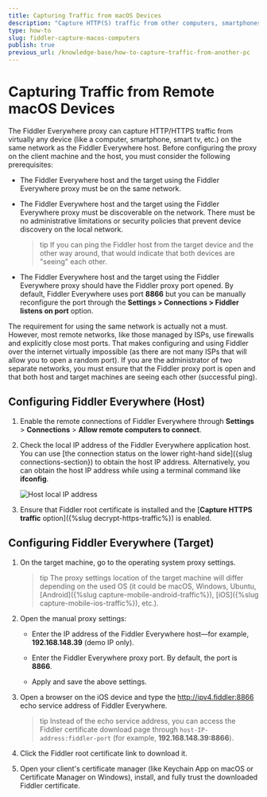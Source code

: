 ```yaml
---
title: Capturing Traffic from macOS Devices
description: "Capture HTTP(S) traffic from other computers, smartphones, tablets, and smart devices on your network."
type: how-to
slug: fiddler-capture-macos-computers
publish: true
previous_url: /knowledge-base/how-to-capture-traffic-from-another-pc
---
```



# Capturing Traffic from Remote macOS Devices

The Fiddler Everywhere proxy can capture HTTP/HTTPS traffic from virtually any device (like a computer, smartphone, smart tv, etc.) on the same network as the Fiddler Everywhere host. Before configuring the proxy on the client machine and the host, you must consider the following prerequisites:

- The Fiddler Everywhere host and the target using the Fiddler Everywhere proxy must be on the same network.

- The Fiddler Everywhere host and the target using the Fiddler Everywhere proxy must be discoverable on the network. There must be no administrative limitations or security policies that prevent device discovery on the local network.

    >tip If you can ping the Fiddler host from the target device and the other way around, that would indicate that both devices are "seeing" each other.

- The Fiddler Everywhere host and the target using the Fiddler Everywhere proxy should have the Fiddler proxy port opened. By default, Fiddler Everywhere uses port **8866** but you can be manually reconfigure the port through the **Settings > Connections > Fiddler listens on port** option.


The requirement for using the same network is actually not a must. However, most remote networks, like those managed by ISPs, use firewalls and explicitly close most ports. That makes configuring and using Fiddler over the internet virtually impossible (as there are not many ISPs that will allow you to open a random port). If you are the administrator of two separate networks, you must ensure that the Fiddler proxy port is open and that both host and target machines are seeing each other (successful ping).

## Configuring Fiddler Everywhere (Host) 

1. Enable the remote connections of Fiddler Everywhere through **Settings** > **Connections** > **Allow remote computers to connect**.

1. Check the local IP address of the Fiddler Everywhere application host. You can use [the connection status on the lower right-hand side]({slug connections-section}) to obtain the host IP address. Alternatively, you can obtain the host IP address while using a terminal command like **ifconfig**.

    ![Host local IP address](../images/kb/host-ip.png)

1. Ensure that Fiddler root certificate is installed and the [**Capture HTTPS traffic** option]({%slug decrypt-https-traffic%}) is enabled.    

## Configuring Fiddler Everywhere (Target)

1. On the target machine, go to the operating system proxy settings.

    >tip The proxy settings location of the target machine will differ depending on the used OS (it could be macOS, Windows, Ubuntu, [Android]({%slug capture-mobile-android-traffic%}), [iOS]({%slug capture-mobile-ios-traffic%}), etc.).

1. Open the manual proxy settings:

    - Enter the IP address of the Fiddler Everywhere host&mdash;for example, **192.168.148.39** (demo IP only).

    - Enter the Fiddler Everywhere proxy port. By default, the port is **8866**.

    - Apply and save the above settings.

1. Open a browser on the iOS device and type the http://ipv4.fiddler:8866 echo service address of Fiddler Everywhere. 

    >tip Instead of the echo service address, you can access the Fiddler certificate download page through `host-IP-address:fiddler-port` (for example, **192.168.148.39:8866**).

1. Click the Fiddler root certificate link to download it.

1. Open your client's certificate manager (like Keychain App on macOS or Certificate Manager on Windows), install, and fully trust the downloaded Fiddler certificate.
